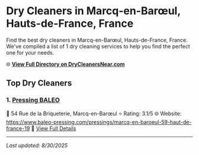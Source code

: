# Dry Cleaners in Marcq-en-Barœul, Hauts-de-France, France

Find the best dry cleaners in Marcq-en-Barœul, Hauts-de-France, France. We've compiled a list of 1 dry cleaning services to help you find the perfect one for your needs.

🌐 **[View Full Directory on DryCleanersNear.com](https://drycleanersnear.com/city/France/Hauts-de-France/Marcq-en-Bar%C5%93ul)**

## Top Dry Cleaners

### 1. [Pressing BALEO](https://drycleanersnear.com/dryCleaner/68ae67dac95ff2c6096b19ce/pressing-baleo)
📍 54 Rue de la Briqueterie, Marcq-en-Barœul
⭐ Rating: 3.1/5
🌐 Website: https://www.baleo-pressing.com/pressings/marcq-en-baroeul-59-haut-de-france-19
🔗 [View Full Details](https://drycleanersnear.com/dryCleaner/68ae67dac95ff2c6096b19ce/pressing-baleo)


---

*Last updated: 8/30/2025*
